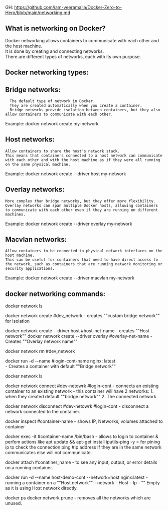 
GH: https://github.com/iam-veeramalla/Docker-Zero-to-Hero/blob/main/networking.md  

What is networking on Docker?  
----------------------------

Docker networking allows containers to communicate with each other and the host machine.  
It is done by creating and connecting networks.  
There are different types of networks, each with its own purpose.  

Docker networking types:   
------------------- 

Bridge networks:   
----------
      The default type of network in Docker.   
      They are created automatically when you create a container.   
      Bridge networks provide isolation between containers, but they also allow containers to communicate with each other.  
      
Example: docker network create my-network    

Host networks:  
--------------
    Allow containers to share the host's network stack.  
    This means that containers connected to a host network can communicate with each other and with the host machine as if they were all running on the same physical machine.

Example: docker network create --driver host my-network    

Overlay networks:   
---------------
    More complex than bridge networks, but they offer more flexibility.   
    Overlay networks can span multiple Docker hosts, allowing containers to communicate with each other even if they are running on different machines.  
    
Example: docker network create --driver overlay my-network  

Macvlan networks:   
----------------
    Allow containers to be connected to physical network interfaces on the host machine.   
    This can be useful for containers that need to have direct access to the network, such as containers that are running network monitoring or security applications.  

Example: docker network create --driver macvlan my-network  

docker networking commands:
---------------------------

docker network ls

docker network create #dev_network
        - creates ""custom bridge network"" for isolation
        
docker network create --driver host #host-net-name
        - creates ""Host network""
docker network create --driver overlay #overlay-net-name
        - Creates ""Overlay network name""

docker network rm #dev_network

docker run -d --name #login-cont-name nginx: latest     
      - Creates a container with default ""Bridge network""

docker network ls

docker network connect #dev-netowrk #login-cont
      - connects an existing container to an existing network
      - this container will have 2 networks: 1. when they created default ""bridge network""
                                             2. The connected network
                                             
docker network disconnect #dev-netowrk #login-cont
      - disconnect a network connected to the container. 

docker inspect #container-name
      - shows IP, Networks, volumes attached to container

docker exec -it #container-name /bin/bash
      - allows to login to container & perfom actions like apt update && apt-get install iputils-ping -y = for pining ip to check the connection
      ping #ip address
            If they are in the same network communicates else will not communicate.

docker attach #conatiner_name
      - to see any input, output, or error details on a running container. 

docker run -d --name host-demo-cont --network=host nginx:latest
      - running a container on a ""Host network""
      - network - Host
      - Ip - "" Empty as it is using Host network directly.
      
docker ps
docker network prune 
      - removes all the networks which are unused.
      

